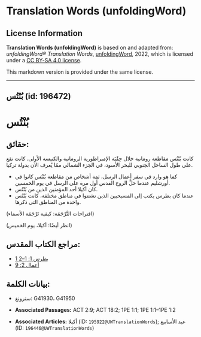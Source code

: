 # Translation Words (unfoldingWord)

## License Information

**Translation Words (unfoldingWord)** is based on and adapted from: _unfoldingWord® Translation Words_, [unfoldingWord](https://unfoldingword.org/utw), 2022, which is licensed under a [CC BY-SA 4.0 license](https://creativecommons.org/licenses/by-sa/4.0/legalcode.en).

This markdown version is provided under the same license.



--------------------------------

## بُنْتُس (id: 196472)

بُنْتُس
=======

حقائق:
------

كانت بُنْتُس مقاطعة رومانية خلال حِقْبَة الإمبراطورية الرومانية والكنيسة الأولى. كانت تقع على طول الساحل الجنوبي للبحر الأسود، في الجزء الشمالي ممّا يُعرف الآن بدولة تركيا.

* كما هو وارد في سفر أعمال الرسل، ثمة أشخاص من مقاطعة بُنْتُس كانوا في أورشليم عندما حلَّ الروح القدس أول مرة على الرسل في يوم الخمسين.
* كان أكيلا أحد المؤمنين الذين من بُنْتُس.
* عندما كان بطرس يكتب إلى المسيحيين الذين تشتتوا في مناطق مختلفة، كانت بُنْتُس واحدة من المناطق التي ذكرها.

(اقتراحات التَّرْجَمَة: كيفية تَرْجَمَة الأسماء)

(انظر أيضًا: أكيلا، يوم الخميس) 

مراجع الكتاب المقدس:
--------------------

* [1 بطرس 1: 1–2](https://ref.ly/1Pet1:1-1Pet1:2)
* [أعمال 2: 9](https://ref.ly/Acts2:9)

بيانات الكلمة:
--------------

* سترونغ: G41930، G41950

* **Associated Passages:** ACT 2:9; ACT 18:2; 1PE 1:1; 1PE 1:1–1PE 1:2
* **Associated Articles:** أكيلا (ID: `195922@UWTranslationWords`); عيد الأسابيع (ID: `196446@UWTranslationWords`)

